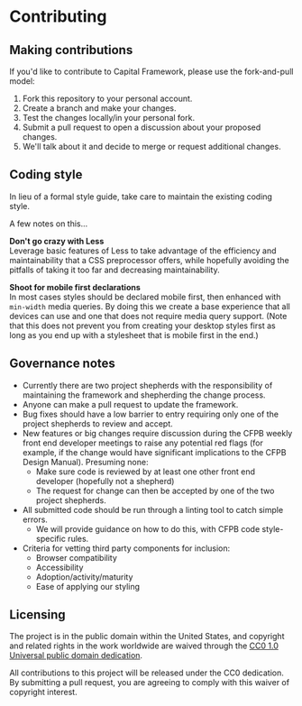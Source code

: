 # Contributing


## Making contributions

If you'd like to contribute to Capital Framework, please use the fork-and-pull
model:

1. Fork this repository to your personal account.
2. Create a branch and make your changes.
3. Test the changes locally/in your personal fork.
4. Submit a pull request to open a discussion about your proposed changes.
5. We'll talk about it and decide to merge or request additional changes.


## Coding style

In lieu of a formal style guide, take care to maintain the existing coding style.

A few notes on this...

**Don't go crazy with Less**  
Leverage basic features of Less to take advantage of the efficiency and
maintainability that a CSS preprocessor offers, while hopefully avoiding the
pitfalls of taking it too far and decreasing maintainability.

**Shoot for mobile first declarations**  
In most cases styles should be declared mobile first,
then enhanced with `min-width` media queries.
By doing this we create a base experience that all devices can use
and one that does not require media query support.
(Note that this does not prevent you from creating your desktop styles first
as long as you end up with a stylesheet that is mobile first in the end.)


## Governance notes

- Currently there are two project shepherds with the responsibility of
  maintaining the framework and shepherding the change process.
- Anyone can make a pull request to update the framework.
- Bug fixes should have a low barrier to entry requiring only one of the
  project shepherds to review and accept.
- New features or big changes require discussion during the CFPB weekly
  front end developer meetings to raise any potential red flags
  (for example, if the change would have significant implications to the
  CFPB Design Manual).
  Presuming none:
  - Make sure code is reviewed by at least one other front end developer
    (hopefully not a shepherd)
  - The request for change can then be accepted by one of the two project shepherds.
- All submitted code should be run through a linting tool to catch simple errors.
  - We will provide guidance on how to do this, with CFPB code style-specific rules.
- Criteria for vetting third party components for inclusion:
  - Browser compatibility
  - Accessibility
  - Adoption/activity/maturity
  - Ease of applying our styling


## Licensing

The project is in the public domain within the United States, and
copyright and related rights in the work worldwide are waived through
the [CC0 1.0 Universal public domain dedication][CC0].

All contributions to this project will be released under the CC0
dedication. By submitting a pull request, you are agreeing to comply
with this waiver of copyright interest.

[CC0]: http://creativecommons.org/publicdomain/zero/1.0/
